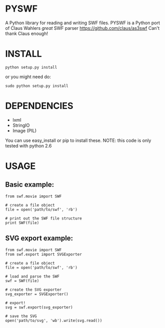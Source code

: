 PYSWF
=====
A Python library for reading and writing SWF files.
PYSWF is a Python port of Claus Wahlers *great* SWF parser https://github.com/claus/as3swf
Can't thank Claus enough!

INSTALL
=======

    python setup.py install

or you might need do:

    sudo python setup.py install

DEPENDENCIES
============
- lxml
- StringIO
- Image (PIL)

You can use easy_install or pip to install these.
NOTE: this code is only tested with python 2.6

USAGE
=====

Basic example:
--------------
    from swf.movie import SWF
    
    # create a file object
    file = open('path/to/swf', 'rb')
    
    # print out the SWF file structure
    print SWF(file)


SVG export example:
-------------------
    from swf.movie import SWF
    from swf.export import SVGExporter

    # create a file object
    file = open('path/to/swf', 'rb')

    # load and parse the SWF
    swf = SWF(file)

    # create the SVG exporter
    svg_exporter = SVGExporter()

    # export!
    svg = swf.export(svg_exporter)

    # save the SVG
    open('path/to/svg', 'wb').write(svg.read())

        
    